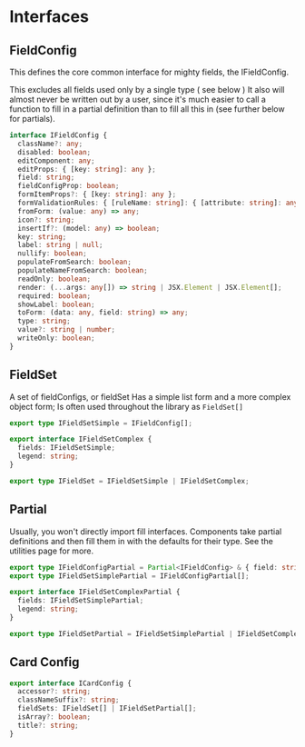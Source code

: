 # Interfaces

## FieldConfig

This defines the core common interface for mighty fields, the IFieldConfig.

This excludes all fields used only by a single type ( see below )
It also will almost never be written out by a user, since it's
much easier to call a function to fill in a partial definition
than to fill all this in (see further below for partials).

```ts
interface IFieldConfig {
  className?: any;
  disabled: boolean;
  editComponent: any;
  editProps: { [key: string]: any };
  field: string;
  fieldConfigProp: boolean;
  formItemProps?: { [key: string]: any };
  formValidationRules: { [ruleName: string]: { [attribute: string]: any } };
  fromForm: (value: any) => any;
  icon?: string;
  insertIf?: (model: any) => boolean;
  key: string;
  label: string | null;
  nullify: boolean;
  populateFromSearch: boolean;
  populateNameFromSearch: boolean;
  readOnly: boolean;
  render: (...args: any[]) => string | JSX.Element | JSX.Element[];
  required: boolean;
  showLabel: boolean;
  toForm: (data: any, field: string) => any;
  type: string;
  value?: string | number;
  writeOnly: boolean;
}
```

## FieldSet


A set of fieldConfigs, or fieldSet
Has a simple list form and a more complex object form;
Is often used throughout the library as `FieldSet[]`
```ts
export type IFieldSetSimple = IFieldConfig[];

export interface IFieldSetComplex {
  fields: IFieldSetSimple;
  legend: string;
}

export type IFieldSet = IFieldSetSimple | IFieldSetComplex;
```

## Partial

Usually, you won't directly import fill interfaces. Components take partial
definitions and then fill them in with the defaults for their type. See the
utilities page for more.


```ts
export type IFieldConfigPartial = Partial<IFieldConfig> & { field: string; };
export type IFieldSetSimplePartial = IFieldConfigPartial[];

export interface IFieldSetComplexPartial {
  fields: IFieldSetSimplePartial;
  legend: string;
}

export type IFieldSetPartial = IFieldSetSimplePartial | IFieldSetComplexPartial;
```

## Card Config

```ts
export interface ICardConfig {
  accessor?: string;
  classNameSuffix?: string;
  fieldSets: IFieldSet[] | IFieldSetPartial[];
  isArray?: boolean;
  title?: string;
}
```
